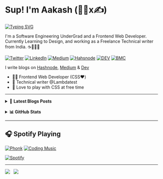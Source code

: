 # Sup! I'm Aakash (🧑‍💻x✍️)

<!-- [![@aakashraodev's Holopin board](https://holopin.me/aakashraodev)](https://holopin.io/@aakashraodev) -->

[![Typing SVG](https://readme-typing-svg.herokuapp.com?font=Fira+Code&size=30&duration=3000&pause=1000&color=CD3877&center=true&width=600&height=100&lines=A+Frontend+Web+Developer;and+a+Technical+Writer)](https://git.io/typing-svg)

I'm a Software Engineering UnderGrad and a Frontend Web Developer. Currently Learning to Design, and working as a Freelance Technical writer from India. ☕🎨🧑‍💻

[![Twitter](https://img.shields.io/badge/Twitter-%231DA1F2.svg?&style=flat-square&logo=twitter&logoColor=white)](https://twitter.com/aakash_codes) [![LinkedIn](https://img.shields.io/badge/LinkedIn-%230077B5.svg?&style=flat-square&logo=linkedin&logoColor=white)](https://linkedin.com/in/aakash-codes) [![Medium](https://img.shields.io/badge/Medium-%23000000.svg?&style=flat-square&logo=medium&logoColor=white)](https://www.medium.com/@aakash_codes) [![Hahsnode](https://img.shields.io/badge/Hashnode-%230077B5.svg?&style=flat-square&logo=hashnode&logoColor=white)](https://hashnode.com/@Aakash-codes) [![DEV](https://img.shields.io/badge/DEV-%23000000.svg?&style=flat-square&logo=dev.to&logoColor=white)](https://dev.to/aakash_codes) [![BMC](https://img.shields.io/badge/BuyMeaCoffee-%23FFDD00.svg?&style=flat-square&logo=buy-me-a-coffee&logoColor=black)](https://www.buymeacoffee.com/Aakash_codes)

I write blogs on [Hashnode](https://hashnode.com/@Aakash-codes), [Medium](https://medium.com/@Aakash_codes) & [Dev](https://dev.to/aakash_codes)

<!-- Going to come back to this after I built my blog page for crafting my learning journey -->

- 🧑‍💻 Frontend Web Developer (CSS❤️)
- 💼 Technical writer @Lambdatest
- 🤝 Love to play with CSS at free time

---

<details>
    <summary>&#128240 <b>Latest Blogs Posts</b></summary><br/>

<!-- BLOG-POST-LIST:START -->
<p align="left">
<a href="https://www.zipy.ai/blog/using-reacts-useeffect-hook-with-lifecyle-methods" title="A Guide to using useEffect Hook for React Lifecycle Methods"><img src="https://global-uploads.webflow.com/61ade8b25c29d61e883b12a4/64341e459a74bcf3ca4ece7e_A-Guide-to-using-useEffect-Hook-for-React-Lifecycle-Methods-p-800.jpg" alt="A Guide to using useEffect Hook for React Lifecycle Methods" width="250px" align="left" /></a>

<a href="https://www.zipy.ai/blog/using-reacts-useeffect-hook-with-lifecyle-methods" title="A Guide to using useEffect Hook for React Lifecycle Methods"><strong>A Guide to using useEffect Hook for React Lifecycle Methods</strong></a>

<div><strong>25 Aug 2023</strong></div>

<br/>React Hooks which were first introduced in React version 16.8 has brought a significant change to the way developers write code in React...

</p> <br/> <br/>

<p align="left">
  <a href="https://www.lambdatest.com/blog/css-spacing-tutorial/" title="How To Use CSS Spacing: Getting Started Guide"><img src="https://www.lambdatest.com/blog/wp-content/uploads/2023/02/How2520To2520Use2520CSS2520Spacing.png" alt="How to build Schedular Interface with CSS Grid" width="300px" align="left" /></a>

<a href="https://www.lambdatest.com/blog/css-spacing-tutorial/" title="How To Use CSS Spacing: Getting Started Guide"><strong>How To Use CSS Spacing: Getting Started Guide</strong></a>

<div><strong>Feb 6 2023</strong></div>

<br/>Suppose you are accessing the blog to read about how to add internal spacing with CSS. The first thing you will note about the page is the layout and the structure, which helps and navigates us with the blog to make it easy to access...

</p> <br/> <br/>

<p align="left">
<a href="https://testvox.com/chatgpt-the-ai-powered-game-changer-for-quality-assurance-professionals/" title="ChatGPT: The AI-Powered Game-Changer for Quality Assurance Professionals"><img src="https://testvox.com/wp-content/uploads/2023/02/ChatGPT-QA-companion1-1-1.jpg" alt="ChatGPT: The AI-Powered Game-Changer for Quality Assurance Professionals" width="300px" align="left" /></a>

<a href="https://testvox.com/chatgpt-the-ai-powered-game-changer-for-quality-assurance-professionals/" title="ChatGPT: The AI-Powered Game-Changer for Quality Assurance Professionals"><strong>ChatGPT: The AI-Powered Game-Changer for Quality Assurance Professionals</strong></a>

<div><strong>22 Feb 2023</strong></div>

<br/>What if you had a strong ally who could support you with all of your QA requirements? That’s where ChatGPT for Software Tester comes in!...

<!-- BLOG-POST-LIST:END -->
</details>

<br>

<details>
    <summary><b>📊 GitHub Stats</b></summary><br/>

<!--START_SECTION:activity-->
<p align="center">
   <a href="https://github.com/AakashRao-dev">
        <img alt="Aakash Rao's streak" src="https://streak-stats.demolab.com?user=AakashRao-dev&theme=radical&border_radius=2.5"/>
   </a>
</p>

<p align="center">
<a href="https://github.com/AakashRao-dev">
        <img alt="Aakash Rao's streak" src="https://readme-stats.warengonzaga.com/api?username=Aakashrao-dev&show_icons=true&count_private=true&theme=radical" width="400px"/>
</a>

<a href="https://github.com/AakashRao-dev">
        <img alt="Aakash Rao's streak" src="https://readme-stats.warengonzaga.com/api/top-langs?username=Aakashrao-dev&layout=compact&theme=radical" width="330px"/>
</a>
</p>

<!--END_SECTION:activity-->
</details>

---

## 🎧 Spotify Playing

[![Phonk](https://img.shields.io/badge/Phonk%20Music-%231DB954.svg?&style=flat-square&logo=spotify&logoColor=white)](https://open.spotify.com/playlist/37i9dQZF1DWWY64wDtewQt) [![Coding Music](https://img.shields.io/badge/Coding%20Music-%231DB954.svg?&style=flat-square&logo=spotify&logoColor=white)](https://open.spotify.com/playlist/37i9dQZF1DX5trt9i14X7j)

[![Spotify](https://my-readme-spotify.vercel.app/api/spotify?background_color=0d1117&border_color=ffffff)](https://open.spotify.com/user/31wz5ygbe22rsao7uns2lz2gd3lm)

---

<a href="https://www.twitter.com/aakash_codes" target="_blank" rel="noreferrer"><img
src="https://img.shields.io/twitter/follow/aakash_codes?logo=twitter&style=for-the-badge&color=3382ed&labelColor=1c1917"
/></a>&nbsp;&nbsp;&nbsp;<a href="https://www.github.com/aakashrao-dev" target="_blank" rel="noreferrer"><img
src="https://img.shields.io/github/followers/aakashrao-dev?logo=github&style=for-the-badge&color=3382ed&labelColor=1c1917" /></a>
